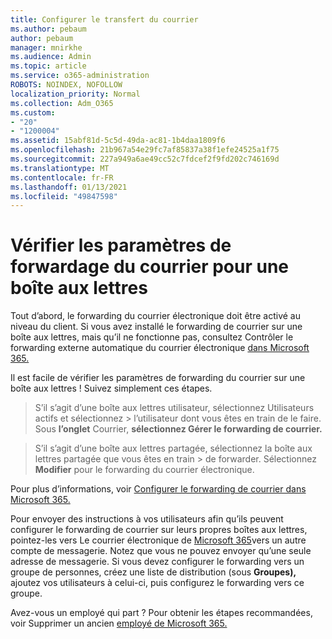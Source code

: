 ```yaml
---
title: Configurer le transfert du courrier
ms.author: pebaum
author: pebaum
manager: mnirkhe
ms.audience: Admin
ms.topic: article
ms.service: o365-administration
ROBOTS: NOINDEX, NOFOLLOW
localization_priority: Normal
ms.collection: Adm_O365
ms.custom:
- "20"
- "1200004"
ms.assetid: 15abf81d-5c5d-49da-ac81-1b4daa1809f6
ms.openlocfilehash: 21b967a54e29fc7af85837a38f1efe24525a1f75
ms.sourcegitcommit: 227a949a6ae49cc52c7fdcef2f9fd202c746169d
ms.translationtype: MT
ms.contentlocale: fr-FR
ms.lasthandoff: 01/13/2021
ms.locfileid: "49847598"
---
```

# <a name="check-the-email-forwarding-settings-for-a-mailbox"></a>Vérifier les paramètres de forwardage du courrier pour une boîte aux lettres

Tout d’abord, le forwarding du courrier électronique doit être activé au niveau du client. Si vous avez installé le forwarding de courrier sur une boîte aux lettres, mais qu’il ne fonctionne pas, consultez Contrôler le forwarding externe automatique du courrier électronique [dans Microsoft 365.](https://docs.microsoft.com/microsoft-365/security/office-365-security/external-email-forwarding?view=o365-worldwide)

Il est facile de vérifier les paramètres de forwarding du courrier sur une boîte aux lettres ! Suivez simplement ces étapes.
  
> S’il s’agit d’une boîte aux lettres utilisateur, sélectionnez Utilisateurs actifs et sélectionnez  \>  l’utilisateur dont vous êtes en train de le faire. Sous **l’onglet** Courrier, **sélectionnez Gérer le forwarding de courrier.**

> S’il s’agit d’une boîte aux lettres partagée, sélectionnez la boîte aux lettres partagée que vous êtes en train  \>  de forwarder. Sélectionnez **Modifier** pour le forwarding du courrier électronique.

Pour plus d’informations, voir [Configurer le forwarding de courrier dans Microsoft 365.](https://docs.microsoft.com/microsoft-365/admin/email/configure-email-forwarding)
  
Pour envoyer des instructions à vos utilisateurs afin qu’ils peuvent configurer le forwarding de courrier sur leurs propres boîtes aux lettres, pointez-les vers Le courrier électronique de [Microsoft 365](https://support.office.com/article/Forward-email-from-Office-365-to-another-email-account-1ed4ee1e-74f8-4f53-a174-86b748ff6a0e)vers un autre compte de messagerie. Notez que vous ne pouvez envoyer qu’une seule adresse de messagerie. Si vous devez configurer le forwarding vers un groupe de personnes, créez une liste de distribution (sous **Groupes),** ajoutez vos utilisateurs à celui-ci, puis configurez le forwarding vers ce groupe.
  
Avez-vous un employé qui part ? Pour obtenir les étapes recommandées, voir Supprimer un ancien [employé de Microsoft 365.](https://docs.microsoft.com/microsoft-365/admin/add-users/remove-former-employee)